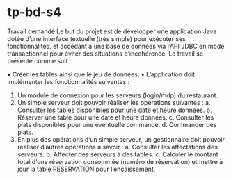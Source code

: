 # tp-bd-s4

Travail demandé
Le but du projet est de développer une application Java dotée d’une interface
textuelle (très simple) pour exécuter ses fonctionnalités, et accédant à une base de
données via l’API JDBC en mode transactionnel pour éviter des situations
d’incohérence.
Le travail se présente comme suit :

• Créer les tables ainsi que le jeu de données.
• L’application doit implémenter les fonctionnalités suivantes :
1. Un module de connexion pour les serveurs (login/mdp) du restaurant.
2. Un simple serveur doit pouvoir réaliser les opérations suivantes :
  a. Consulter les tables disponibles pour une date et heure données.
  b. Réserver une table pour une date et heure données.
  c. Consulter les plats disponibles pour une éventuelle commande.
  d. Commander des plats.
3. En plus des opérations d’un simple serveur, un gestionnaire doit pouvoir
réaliser d’autres opérations à savoir :
  a. Consulter les affectations des serveurs.
  b. Affecter des serveurs à des tables.
  c. Calculer le montant total d’une réservation consommée (numéro de
    réservation) et mettre à jour la table RESERVATION pour l’encaissement.
